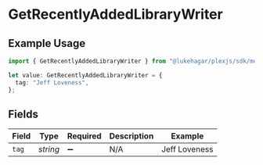 # GetRecentlyAddedLibraryWriter

## Example Usage

```typescript
import { GetRecentlyAddedLibraryWriter } from "@lukehagar/plexjs/sdk/models/operations";

let value: GetRecentlyAddedLibraryWriter = {
  tag: "Jeff Loveness",
};
```

## Fields

| Field              | Type               | Required           | Description        | Example            |
| ------------------ | ------------------ | ------------------ | ------------------ | ------------------ |
| `tag`              | *string*           | :heavy_minus_sign: | N/A                | Jeff Loveness      |